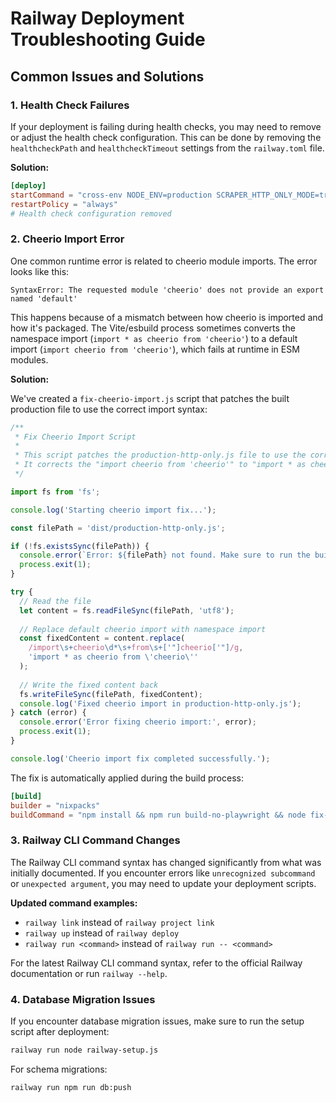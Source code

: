 # Railway Deployment Troubleshooting Guide

## Common Issues and Solutions

### 1. Health Check Failures

If your deployment is failing during health checks, you may need to remove or adjust the health check configuration. This can be done by removing the `healthcheckPath` and `healthcheckTimeout` settings from the `railway.toml` file.

**Solution:**
```toml
[deploy]
startCommand = "cross-env NODE_ENV=production SCRAPER_HTTP_ONLY_MODE=true node dist/production-http-only.js"
restartPolicy = "always"
# Health check configuration removed
```

### 2. Cheerio Import Error

One common runtime error is related to cheerio module imports. The error looks like this:

```
SyntaxError: The requested module 'cheerio' does not provide an export named 'default'
```

This happens because of a mismatch between how cheerio is imported and how it's packaged. The Vite/esbuild process sometimes converts the namespace import (`import * as cheerio from 'cheerio'`) to a default import (`import cheerio from 'cheerio'`), which fails at runtime in ESM modules.

**Solution:**

We've created a `fix-cheerio-import.js` script that patches the built production file to use the correct import syntax:

```javascript
/**
 * Fix Cheerio Import Script
 * 
 * This script patches the production-http-only.js file to use the correct cheerio import.
 * It corrects the "import cheerio from 'cheerio'" to "import * as cheerio from 'cheerio'"
 */

import fs from 'fs';

console.log('Starting cheerio import fix...');

const filePath = 'dist/production-http-only.js';

if (!fs.existsSync(filePath)) {
  console.error(`Error: ${filePath} not found. Make sure to run the build first.`);
  process.exit(1);
}

try {
  // Read the file
  let content = fs.readFileSync(filePath, 'utf8');
  
  // Replace default cheerio import with namespace import
  const fixedContent = content.replace(
    /import\s+cheerio\d*\s+from\s+['"]cheerio['"]/g, 
    'import * as cheerio from \'cheerio\''
  );
  
  // Write the fixed content back
  fs.writeFileSync(filePath, fixedContent);
  console.log('Fixed cheerio import in production-http-only.js');
} catch (error) {
  console.error('Error fixing cheerio import:', error);
  process.exit(1);
}

console.log('Cheerio import fix completed successfully.');
```

The fix is automatically applied during the build process:

```toml
[build]
builder = "nixpacks"
buildCommand = "npm install && npm run build-no-playwright && node fix-cheerio-import.js"
```

### 3. Railway CLI Command Changes

The Railway CLI command syntax has changed significantly from what was initially documented. If you encounter errors like `unrecognized subcommand` or `unexpected argument`, you may need to update your deployment scripts.

**Updated command examples:**
- `railway link` instead of `railway project link`
- `railway up` instead of `railway deploy`
- `railway run <command>` instead of `railway run -- <command>`

For the latest Railway CLI command syntax, refer to the official Railway documentation or run `railway --help`.

### 4. Database Migration Issues

If you encounter database migration issues, make sure to run the setup script after deployment:

```bash
railway run node railway-setup.js
```

For schema migrations:

```bash
railway run npm run db:push
```